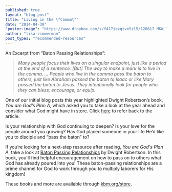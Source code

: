 ```yaml
---
published: true
layout: "blog-post"
title: "Living in the \"Comma\""
date: "2014-04-30"
"poster-image": "https://www.dropbox.com/s/f417iezqtvx5zl5/120617_MKW_THE_EXPERIENCE_2203.jpg"
author: "lisa-zimmerman"
post_types: "recommended-resources"
---
```


An Excerpt from “Baton Passing Relationships”:
>*Many people focus their lives on a singular endpoint, just like a period at the end of a sentence. [But] The way to make a mark is to live in the comma. … People who live in the comma pass the baton to others, just like Abraham passed the baton to Isaac or like Mary passed the baton to Jesus.  They intentionally look for people who they can bless, encourage, or equip.*

One of our initial blog posts this year highlighted Dwight Robertson’s book, *You are God’s Plan A*, which asked you to take a look at the year ahead and consider what God might have in store.  Click <a href="http://www.kbm.org/blog/2014/01/31/living-the-plan-a-life/" target="_blank">here</a> to refer back to the article.

Is your relationship with God continuing to deepen?  Is your love for the people around you growing?  Has God placed someone in your life He’d like you to disciple and “pass the baton” to?

If you’re looking for a next-step resource after reading, *You are God's Plan A*, take a look at <a href="http://kbm.donorshops.com/product/KBM0004/batonpassingbooklet.php" target="_blank">Baton Passing Relationships</a> by Dwight Robertson.  In this book, you'll find helpful encouragement on how to pass on to others what God has already poured into you!  These baton-passing relationships are a prime channel for God to work through you to multiply laborers for His kingdom!

These books and more are available through <a href="http://kbm.donorshops.com/index.php" target="_blank">kbm.org/store</a>.
